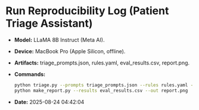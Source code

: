 # Run Reproducibility Log (Patient Triage Assistant)

- **Model:** LLaMA 8B Instruct (Meta AI).
- **Device:** MacBook Pro (Apple Silicon, offline).
- **Artifacts:** triage_prompts.json, rules.yaml, eval_results.csv, report.png.

- **Commands:**
  ```bash
  python triage.py --prompts triage_prompts.json --rules rules.yaml --out eval_results.csv
  python make_report.py --results eval_results.csv --out report.png
  ```

- **Date:** 2025-08-24 04:42:04
